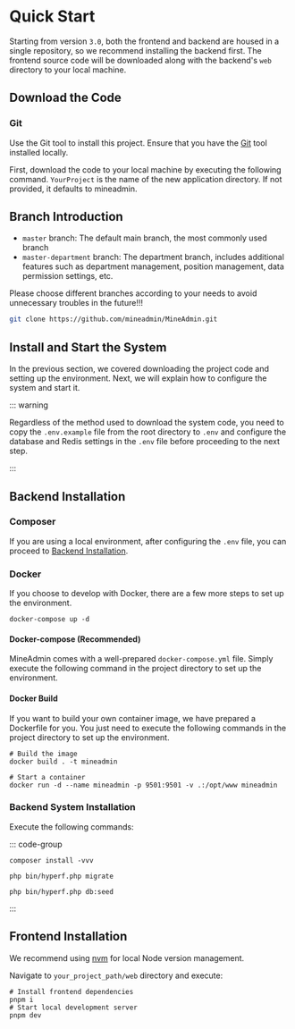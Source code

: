 # Quick Start

Starting from version `3.0`, both the frontend and backend are housed in a single repository, so we recommend installing the backend first. The frontend source code will be downloaded along with the backend's `web` directory to your local machine.

## Download the Code

### Git

Use the Git tool to install this project. Ensure that you have the [Git](https://git-scm.com/) tool installed locally.

First, download the code to your local machine by executing the following command. `YourProject` is the name of the new application directory. If not provided, it defaults to mineadmin.

## Branch Introduction
- `master` branch: The default main branch, the most commonly used branch
- `master-department` branch: The department branch, includes additional features such as department management, position management, data permission settings, etc.

Please choose different branches according to your needs to avoid unnecessary troubles in the future!!!

```sh [Download Code]
git clone https://github.com/mineadmin/MineAdmin.git
```

## Install and Start the System

In the previous section, we covered downloading the project code and setting up the environment. Next, we will explain how to configure the system and start it.

::: warning

Regardless of the method used to download the system code, you need to copy the `.env.example` file from the root directory to `.env` and configure the database and Redis settings in the `.env` file before proceeding to the next step.

:::

## Backend Installation

### Composer

If you are using a local environment, after configuring the `.env` file, you can proceed to [Backend Installation](#backend-installation).

### Docker

If you choose to develop with Docker, there are a few more steps to set up the environment.

```shell
docker-compose up -d
```

#### Docker-compose (Recommended)

MineAdmin comes with a well-prepared `docker-compose.yml` file. Simply execute the following command in the project directory to set up the environment.

#### Docker Build

If you want to build your own container image, we have prepared a Dockerfile for you. You just need to execute the following commands in the project directory to set up the environment.

```shell
# Build the image
docker build . -t mineadmin

# Start a container
docker run -d --name mineadmin -p 9501:9501 -v .:/opt/www mineadmin 
```

### Backend System Installation

Execute the following commands:

::: code-group

```shell[Reinstall Vendor]
composer install -vvv
```

```shell [Database Migration]
php bin/hyperf.php migrate
```

```shell [Data Seeding]
php bin/hyperf.php db:seed
```

:::

## Frontend Installation

We recommend using [nvm](https://github.com/nvm-sh/nvm) for local Node version management.

Navigate to `your_project_path/web` directory and execute:

```shell
# Install frontend dependencies
pnpm i 
# Start local development server
pnpm dev
```